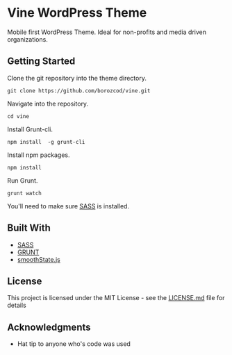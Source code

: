 # Vine WordPress Theme

Mobile first WordPress Theme. Ideal for non-profits and media driven organizations.

## Getting Started

Clone the git repository into the theme directory.
```
git clone https://github.com/borozcod/vine.git
```
Navigate into the repository.
```
cd vine
```
Install Grunt-cli.
```
npm install  -g grunt-cli
```
Install npm packages.
```
npm install
```
Run Grunt.
```
grunt watch
```

You'll need to make sure [SASS](http://sass-lang.com/install) is installed.

## Built With

* [SASS](http://sass-lang.com/)
* [GRUNT](https://gruntjs.com/)
* [smoothState.js](https://github.com/miguel-perez/smoothState.js?files=1)

## License

This project is licensed under the MIT License - see the [LICENSE.md](https://github.com/borozcod/vine/blob/master/LICENSE) file for details

## Acknowledgments

* Hat tip to anyone who's code was used
